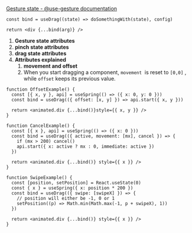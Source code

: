 [Gesture state - @use-gesture documentation](https://use-gesture.netlify.app/docs/state/)

```tsx
const bind = useDrag((state) => doSomethingWith(state), config)

return <div {...bind(arg)} />
```

1. ****Gesture state attributes****
2. ****pinch state attributes****
3. ****drag state attributes****
4. ****Attributes explained****
    1. ****movement and offset****
    2. When you start dragging a component, `movement`
     is reset to `[0,0]`
    , while `offset`
    keeps its previous value.

```tsx
function OffsetExample() {
  const [{ x, y }, api] = useSpring(() => ({ x: 0, y: 0 }))
  const bind = useDrag(({ offset: [x, y] }) => api.start({ x, y }))

  return <animated.div {...bind()}style={{ x, y }} />
}
```

```tsx
function CancelExample() {
  const [{ x }, api] = useSpring(() => ({ x: 0 }))
  const bind = useDrag(({ active, movement: [mx], cancel }) => {
    if (mx > 200) cancel()
    api.start({ x: active ? mx : 0, immediate: active })
  })

  return <animated.div {...bind()} style={{ x }} />
}
```

```tsx
function SwipeExample() {
  const [position, setPosition] = React.useState(0)
  const { x } = useSpring({ x: position * 200 })
  const bind = useDrag(({ swipe: [swipeX] }) => {
    // position will either be -1, 0 or 1
    setPosition((p) => Math.min(Math.max(-1, p + swipeX), 1))
  })

  return <animated.div {...bind()} style={{ x }} />
}
```